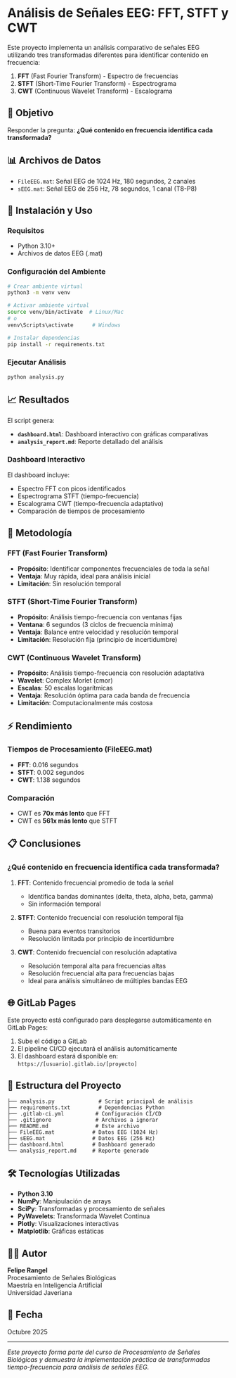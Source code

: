 # Análisis de Señales EEG: FFT, STFT y CWT

Este proyecto implementa un análisis comparativo de señales EEG utilizando tres transformadas diferentes para identificar contenido en frecuencia:

1. **FFT** (Fast Fourier Transform) - Espectro de frecuencias
2. **STFT** (Short-Time Fourier Transform) - Espectrograma  
3. **CWT** (Continuous Wavelet Transform) - Escalograma

## 🎯 Objetivo

Responder la pregunta: **¿Qué contenido en frecuencia identifica cada transformada?**

## 📊 Archivos de Datos

- `FileEEG.mat`: Señal EEG de 1024 Hz, 180 segundos, 2 canales
- `sEEG.mat`: Señal EEG de 256 Hz, 78 segundos, 1 canal (T8-P8)

## 🚀 Instalación y Uso

### Requisitos
- Python 3.10+
- Archivos de datos EEG (.mat)

### Configuración del Ambiente

```bash
# Crear ambiente virtual
python3 -m venv venv

# Activar ambiente virtual
source venv/bin/activate  # Linux/Mac
# o
venv\Scripts\activate      # Windows

# Instalar dependencias
pip install -r requirements.txt
```

### Ejecutar Análisis

```bash
python analysis.py
```

## 📈 Resultados

El script genera:

- **`dashboard.html`**: Dashboard interactivo con gráficas comparativas
- **`analysis_report.md`**: Reporte detallado del análisis

### Dashboard Interactivo

El dashboard incluye:
- Espectro FFT con picos identificados
- Espectrograma STFT (tiempo-frecuencia)
- Escalograma CWT (tiempo-frecuencia adaptativo)
- Comparación de tiempos de procesamiento

## 🔬 Metodología

### FFT (Fast Fourier Transform)
- **Propósito**: Identificar componentes frecuenciales de toda la señal
- **Ventaja**: Muy rápida, ideal para análisis inicial
- **Limitación**: Sin resolución temporal

### STFT (Short-Time Fourier Transform)
- **Propósito**: Análisis tiempo-frecuencia con ventanas fijas
- **Ventana**: 6 segundos (3 ciclos de frecuencia mínima)
- **Ventaja**: Balance entre velocidad y resolución temporal
- **Limitación**: Resolución fija (principio de incertidumbre)

### CWT (Continuous Wavelet Transform)
- **Propósito**: Análisis tiempo-frecuencia con resolución adaptativa
- **Wavelet**: Complex Morlet (cmor)
- **Escalas**: 50 escalas logarítmicas
- **Ventaja**: Resolución óptima para cada banda de frecuencia
- **Limitación**: Computacionalmente más costosa

## ⚡ Rendimiento

### Tiempos de Procesamiento (FileEEG.mat)
- **FFT**: 0.016 segundos
- **STFT**: 0.002 segundos  
- **CWT**: 1.138 segundos

### Comparación
- CWT es **70x más lento** que FFT
- CWT es **561x más lento** que STFT

## 📋 Conclusiones

### ¿Qué contenido en frecuencia identifica cada transformada?

1. **FFT**: Contenido frecuencial promedio de toda la señal
   - Identifica bandas dominantes (delta, theta, alpha, beta, gamma)
   - Sin información temporal

2. **STFT**: Contenido frecuencial con resolución temporal fija
   - Buena para eventos transitorios
   - Resolución limitada por principio de incertidumbre

3. **CWT**: Contenido frecuencial con resolución adaptativa
   - Resolución temporal alta para frecuencias altas
   - Resolución frecuencial alta para frecuencias bajas
   - Ideal para análisis simultáneo de múltiples bandas EEG

## 🌐 GitLab Pages

Este proyecto está configurado para desplegarse automáticamente en GitLab Pages:

1. Sube el código a GitLab
2. El pipeline CI/CD ejecutará el análisis automáticamente
3. El dashboard estará disponible en: `https://[usuario].gitlab.io/[proyecto]`

## 📁 Estructura del Proyecto

```
├── analysis.py              # Script principal de análisis
├── requirements.txt         # Dependencias Python
├── .gitlab-ci.yml          # Configuración CI/CD
├── .gitignore              # Archivos a ignorar
├── README.md               # Este archivo
├── FileEEG.mat            # Datos EEG (1024 Hz)
├── sEEG.mat               # Datos EEG (256 Hz)
├── dashboard.html         # Dashboard generado
└── analysis_report.md     # Reporte generado
```

## 🛠️ Tecnologías Utilizadas

- **Python 3.10**
- **NumPy**: Manipulación de arrays
- **SciPy**: Transformadas y procesamiento de señales
- **PyWavelets**: Transformada Wavelet Continua
- **Plotly**: Visualizaciones interactivas
- **Matplotlib**: Gráficas estáticas

## 👨‍💻 Autor

**Felipe Rangel**  
Procesamiento de Señales Biológicas  
Maestría en Inteligencia Artificial  
Universidad Javeriana

## 📅 Fecha

Octubre 2025

---

*Este proyecto forma parte del curso de Procesamiento de Señales Biológicas y demuestra la implementación práctica de transformadas tiempo-frecuencia para análisis de señales EEG.*
